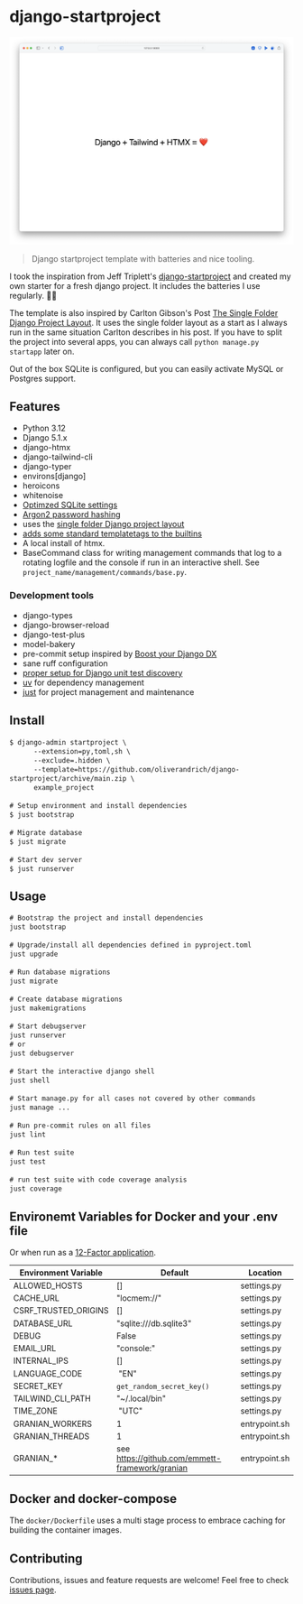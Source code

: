 # django-startproject

![Screenshot of the landing page](docs/landingpage.png)

> Django startproject template with batteries and nice tooling.

I took the inspiration from Jeff Triplett's [django-startproject](https://github.com/jefftriplett/django-startproject) and created my own starter for a fresh django project. It includes the batteries I use regularly. 🤷‍♂️

The template is also inspired by Carlton Gibson's Post [The Single Folder Django Project Layout](https://noumenal.es/notes/django/single-folder-layout/). It uses the single folder layout as a start as I always run in the same situation Carlton describes in his post. If you have to split the project into several apps, you can always call `python manage.py startapp` later on.

Out of the box SQLite is configured, but you can easily activate MySQL or Postgres support.

## Features

- Python 3.12
- Django 5.1.x
- django-htmx
- django-tailwind-cli
- django-typer
- environs\[django\]
- heroicons
- whitenoise
- [Optimzed SQLite settings](https://gcollazo.com/optimal-sqlite-settings-for-django/)
- [Argon2 password hashing](https://docs.djangoproject.com/en/4.1/topics/auth/passwords/)
- uses the [single folder Django project layout](https://noumenal.es/notes/django/single-folder-layout/)
- [adds some standard templatetags to the builtins](https://adamj.eu/tech/2023/09/15/django-move-template-tag-library-builtins/)
- A local install of htmx.
- BaseCommand class for writing management commands that log to a rotating logfile and the console if run in an interactive shell. See `project_name/management/commands/base.py`.

### Development tools

- django-types
- django-browser-reload
- django-test-plus
- model-bakery
- pre-commit setup inspired by [Boost your Django DX](https://adamchainz.gumroad.com/l/byddx)
- sane ruff configuration
- [proper setup for Django unit test discovery](https://code.visualstudio.com/docs/python/testing#_django-unit-tests)
- [uv](https://docs.astral.sh/uv/) for dependency management
- [just](https://github.com/casey/just) for project management and maintenance

## Install

```shell
$ django-admin startproject \
      --extension=py,toml,sh \
      --exclude=.hidden \
      --template=https://github.com/oliverandrich/django-startproject/archive/main.zip \
      example_project

# Setup environment and install dependencies
$ just bootstrap

# Migrate database
$ just migrate

# Start dev server
$ just runserver
```

## Usage

```shell
# Bootstrap the project and install dependencies
just bootstrap

# Upgrade/install all dependencies defined in pyproject.toml
just upgrade

# Run database migrations
just migrate

# Create database migrations
just makemigrations

# Start debugserver
just runserver
# or
just debugserver

# Start the interactive django shell
just shell

# Start manage.py for all cases not covered by other commands
just manage ...

# Run pre-commit rules on all files
just lint

# Run test suite
just test

# run test suite with code coverage analysis
just coverage 
```

## Environemt Variables for Docker and your .env file

Or when run as a [12-Factor application](https://12factor.net).

| Environment Variable         | Default                               | Location         |
| ---------------------------- | ------------------------------------- | ---------------- |
| ALLOWED_HOSTS                | []                                    | settings.py      |
| CACHE_URL                    | "locmem://"                           | settings.py      |
| CSRF_TRUSTED_ORIGINS         | []                                    | settings.py      |
| DATABASE_URL                 | "sqlite:///db.sqlite3"                | settings.py      |
| DEBUG                        | False                                 | settings.py      |
| EMAIL_URL                    | "console:"                            | settings.py      |
| INTERNAL_IPS                 | []                                    | settings.py      |
| LANGUAGE_CODE                | "EN"                                  | settings.py      |
| SECRET_KEY                   | `get_random_secret_key()`             | settings.py      |
| TAILWIND_CLI_PATH            | "~/.local/bin"                        | settings.py      |
| TIME_ZONE                    | "UTC"                                 | settings.py      |
| GRANIAN_WORKERS              | 1                                     | entrypoint.sh    |
| GRANIAN_THREADS              | 1                                     | entrypoint.sh    |
| GRANIAN_*                    | see <https://github.com/emmett-framework/granian> | entrypoint.sh |

## Docker and docker-compose

The `docker/Dockerfile` uses a multi stage process to embrace caching for building the container images.

## Contributing

Contributions, issues and feature requests are welcome!
Feel free to check [issues page](https://github.com/oliverandrich/django-startproject/issues).
